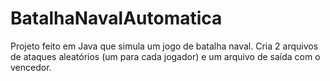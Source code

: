 # BatalhaNavalAutomatica
Projeto feito em Java que simula um jogo de batalha naval. Cria 2 arquivos de ataques aleatórios (um para cada jogador) e um arquivo de saída com o vencedor.
